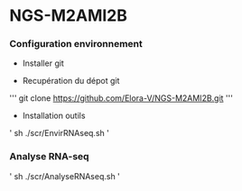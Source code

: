 # NGS-M2AMI2B

<h3> Configuration environnement </h3>

- Installer git
  
- Recupération du dépot git
  
''' git clone https://github.com/Elora-V/NGS-M2AMI2B.git ''' 

- Installation outils

' sh ./scr/EnvirRNAseq.sh '

<h3> Analyse RNA-seq </h3>

' sh ./scr/AnalyseRNAseq.sh '

